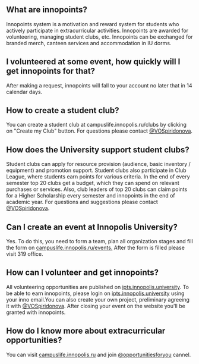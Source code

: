 ## What are innopoints?
Innopoints system is a motivation and reward system for students who actively participate in extracurricular activities. Innopoints are awarded for volunteering, managing student clubs, etc. Innopoints can be exchanged for branded merch, canteen services and accommodation in IU dorms.

## I volunteered at some event, how quickly will I get innopoints for that?
After making a request, innopoints will fall to your account no later that in 14 calendar days.  


## How to create a student club?
You can create a student club at campuslife.innopolis.ru/clubs by clicking on "Create my Club" button. For questions please contact [@VOSpiridonova](http://t.me/VOSpiridonova).  


## How does the University support student clubs?
Student clubs can apply for resource provision (audience, basic inventory / equipment) and promotion support. Student clubs also participate in Club League, where students earn points for various criteria. In the end of every semester top 20 clubs get a budget, which they can spend on relevant purchases or services. Also, club leaders of top 20 clubs can claim points for a Higher Scholarship every semester and innopoints in the end of academic year. For questions and suggestions please contact [@VOSpiridonova](http://t.me/VOSpiridonova).

## Can I create an event at Innopolis University?
Yes. To do this, you need to form a team, plan all organization stages and fill the form on [campuslife.innopolis.ru/events.](http://campuslife.innopolis.ru/events.) After the form is filled please visit 319 office.

## How can I volunteer and get innopoints?
All volunteering opportunities are published on [ipts.innopolis.university](https://ipts.innopolis.university/). To be able to earn innopoints, please login on [ipts.innopolis.university](https://ipts.innopolis.university/) using your inno email.You can also create your own project, preliminary agreeing it with [@VOSpiridonova](http://t.me/VOSpiridonova). After closing your event on the website you'll be granted with innopoints.

## How do I know more about extracurricular opportunities?
You can visit [campuslife.innopolis.ru](http://campuslife.innopolis.ru/) and join [@opportunitiesforyou](https://t.me/opportunitiesforyou) cannel.   


